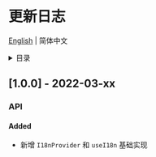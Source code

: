 
# 更新日志


[English](https://github.com/i18n-pro/react/blob/vdoc/docs/dist/CHANGELOG.md) | 简体中文


<details >
  <summary>目录</summary>

  &emsp;&emsp;[[1.0.0] - 2022-03-xx](#100---2022-03-xx)<br/>
  &emsp;&emsp;&emsp;&emsp;[API](#100-api)<br/>
  &emsp;&emsp;&emsp;&emsp;&emsp;&emsp;[Added](#100-api-added)<br/>

</details>

## [1.0.0] - 2022-03-xx

<h3 id="100-api">API</h3>

<h4 id="100-api-added">Added</h4>

* 新增 `I18nProvider` 和 `useI18n` 基础实现

